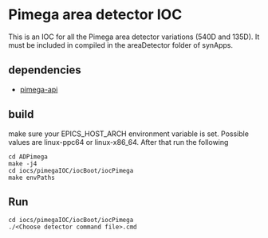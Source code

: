 # Pimega area detector IOC

This is an IOC for all the Pimega area detector variations (540D and 135D). It must be included in compiled in the areaDetector folder of synApps.

## dependencies
* [pimega-api](https://gitlab.cnpem.br/DET/pimega/pimega-api.git)

## build
make sure your EPICS_HOST_ARCH environment variable is set. Possible values are linux-ppc64 or linux-x86_64. After that run the following

```
cd ADPimega
make -j4
cd iocs/pimegaIOC/iocBoot/iocPimega
make envPaths
```

## Run
```
cd iocs/pimegaIOC/iocBoot/iocPimega
./<Choose detector command file>.cmd
```
